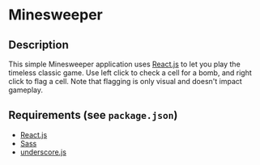 # Minesweeper
## Description
This simple Minesweeper application uses [React.js](https://reactjs.org/) to let you play the timeless classic game.
Use left click to check a cell for a bomb, and right click to flag a cell.
Note that flagging is only visual and doesn't impact gameplay.

## Requirements (see `package.json`)
 - [React.js](https://reactjs.org/)
 - [Sass](https://sass-lang.com/)
 - [underscore.js](https://underscorejs.org/)
